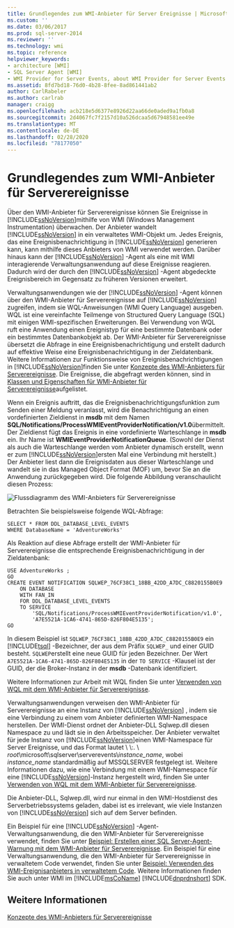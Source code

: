 ```yaml
---
title: Grundlegendes zum WMI-Anbieter für Server Ereignisse | Microsoft-Dokumentation
ms.custom: ''
ms.date: 03/06/2017
ms.prod: sql-server-2014
ms.reviewer: ''
ms.technology: wmi
ms.topic: reference
helpviewer_keywords:
- architecture [WMI]
- SQL Server Agent [WMI]
- WMI Provider for Server Events, about WMI Provider for Server Events
ms.assetid: 8fd7bd18-76d0-4b28-8fee-8ad861441ab2
author: CarlRabeler
ms.author: carlrab
manager: craigg
ms.openlocfilehash: acb218e5d6377e8926d22aa66de0aded9a1fb0a8
ms.sourcegitcommit: 2d4067fc7f2157d10a526dcaa5d67948581ee49e
ms.translationtype: MT
ms.contentlocale: de-DE
ms.lasthandoff: 02/28/2020
ms.locfileid: "78177050"
---
```

# <a name="understanding-the-wmi-provider-for-server-events"></a>Grundlegendes zum WMI-Anbieter für Serverereignisse
  Über den WMI-Anbieter für Serverereignisse können Sie Ereignisse in [!INCLUDE[ssNoVersion](../../includes/ssnoversion-md.md)]mithilfe von WMI (Windows Management Instrumentation) überwachen. Der Anbieter wandelt [!INCLUDE[ssNoVersion](../../includes/ssnoversion-md.md)] in ein verwaltetes WMI-Objekt um. Jedes Ereignis, das eine Ereignisbenachrichtigung in [!INCLUDE[ssNoVersion](../../includes/ssnoversion-md.md)] generieren kann, kann mithilfe dieses Anbieters von WMI verwendet werden. Darüber hinaus kann der [!INCLUDE[ssNoVersion](../../includes/ssnoversion-md.md)] -Agent als eine mit WMI interagierende Verwaltungsanwendung auf diese Ereignisse reagieren. Dadurch wird der durch den [!INCLUDE[ssNoVersion](../../includes/ssnoversion-md.md)] -Agent abgedeckte Ereignisbereich im Gegensatz zu früheren Versionen erweitert.

 Verwaltungsanwendungen wie der [!INCLUDE[ssNoVersion](../../includes/ssnoversion-md.md)] -Agent können über den WMI-Anbieter für Serverereignisse auf [!INCLUDE[ssNoVersion](../../includes/ssnoversion-md.md)] zugreifen, indem sie WQL-Anweisungen (WMI Query Language) ausgeben. WQL ist eine vereinfachte Teilmenge von Structured Query Language (SQL) mit einigen WMI-spezifischen Erweiterungen. Bei Verwendung von WQL ruft eine Anwendung einen Ereignistyp für eine bestimmte Datenbank oder ein bestimmtes Datenbankobjekt ab. Der WMI-Anbieter für Serverereignisse übersetzt die Abfrage in eine Ereignisbenachrichtigung und erstellt dadurch auf effektive Weise eine Ereignisbenachrichtigung in der Zieldatenbank. Weitere Informationen zur Funktionsweise von Ereignisbenachrichtigungen in [!INCLUDE[ssNoVersion](../../includes/ssnoversion-md.md)]finden Sie unter [Konzepte des WMI-Anbieters für Serverereignisse](https://technet.microsoft.com/library/ms180560.aspx). Die Ereignisse, die abgefragt werden können, sind in [Klassen und Eigenschaften für WMI-Anbieter für Serverereignisse](../../relational-databases/wmi-provider-server-events/wmi-provider-for-server-events-classes-and-properties.md)aufgelistet.

 Wenn ein Ereignis auftritt, das die Ereignisbenachrichtigungsfunktion zum Senden einer Meldung veranlasst, wird die Benachrichtigung an einen vordefinierten Zieldienst in **msdb** mit dem Namen **SQL/Notifications/ProcessWMIEventProviderNotification/v1.0**übermittelt. Der Zieldienst fügt das Ereignis in eine vordefinierte Warteschlange in **msdb** ein. Ihr Name ist **WMIEventProviderNotificationQueue**. (Sowohl der Dienst als auch die Warteschlange werden vom Anbieter dynamisch erstellt, wenn er zum [!INCLUDE[ssNoVersion](../../includes/ssnoversion-md.md)]ersten Mal eine Verbindung mit herstellt.) Der Anbieter liest dann die Ereignisdaten aus dieser Warteschlange und wandelt sie in das Managed Object Format (MOF) um, bevor Sie an die Anwendung zurückgegeben wird. Die folgende Abbildung veranschaulicht diesen Prozess:

 ![Flussdiagramm des WMI-Anbieters für Serverereignisse](../../../2014/database-engine/dev-guide/media/wmi-provider-functional-spec.gif "Flussdiagramm des WMI-Anbieters für Serverereignisse")

 Betrachten Sie beispielsweise folgende WQL-Abfrage:

```
SELECT * FROM DDL_DATABASE_LEVEL_EVENTS
WHERE DatabaseName = 'AdventureWorks'
```

 Als Reaktion auf diese Abfrage erstellt der WMI-Anbieter für Serverereignisse die entsprechende Ereignisbenachrichtigung in der Zieldatenbank:

```
USE AdventureWorks ;
GO
CREATE EVENT NOTIFICATION SQLWEP_76CF38C1_18BB_42DD_A7DC_C8820155B0E9
    ON DATABASE
    WITH FAN_IN
    FOR DDL_DATABASE_LEVEL_EVENTS
    TO SERVICE
        'SQL/Notifications/ProcessWMIEventProviderNotification/v1.0', 
        'A7E5521A-1CA6-4741-865D-826F804E5135';
GO
```

 In diesem Beispiel ist `SQLWEP_76CF38C1_18BB_42DD_A7DC_C8820155B0E9` ein [!INCLUDE[tsql](../../includes/tsql-md.md)] -Bezeichner, der aus dem Präfix `SQLWEP_` und einer GUID besteht. `SQLWEP`erstellt eine neue GUID für jeden Bezeichner. Der Wert `A7E5521A-1CA6-4741-865D-826F804E5135` in der `TO SERVICE` -Klausel ist der GUID, der die Broker-Instanz in der **msdb** -Datenbank identifiziert.

 Weitere Informationen zur Arbeit mit WQL finden Sie unter [Verwenden von WQL mit dem WMI-Anbieter für Serverereignisse](https://technet.microsoft.com/library/ms180524\(v=sql.105\).aspx).

 Verwaltungsanwendungen verweisen den WMI-Anbieter für Serverereignisse an eine Instanz von [!INCLUDE[ssNoVersion](../../includes/ssnoversion-md.md)] , indem sie eine Verbindung zu einem vom Anbieter definierten WMI-Namespace herstellen. Der WMI-Dienst ordnet der Anbieter-DLL Sqlwep.dll diesen Namespace zu und lädt sie in den Arbeitsspeicher. Der Anbieter verwaltet für jede Instanz von [!INCLUDE[ssNoVersion](../../includes/ssnoversion-md.md)]einen WMI-Namespace für Server Ereignisse, und das Format lautet \\ \\:. \\ *root*\microsoft\sqlserver\serverevents\\*instance_name*, wobei *instance_name* standardmäßig auf MSSQLSERVER festgelegt ist. Weitere Informationen dazu, wie eine Verbindung mit einem WMI-Namespace für eine [!INCLUDE[ssNoVersion](../../includes/ssnoversion-md.md)]-Instanz hergestellt wird, finden Sie unter [Verwenden von WQL mit dem WMI-Anbieter für Serverereignisse](https://technet.microsoft.com/library/ms180524\(v=sql.105\).aspx).

 Die Anbieter-DLL, Sqlwep.dll, wird nur einmal in den WMI-Hostdienst des Serverbetriebssystems geladen, dabei ist es irrelevant, wie viele Instanzen von [!INCLUDE[ssNoVersion](../../includes/ssnoversion-md.md)] sich auf dem Server befinden.

 Ein Beispiel für eine [!INCLUDE[ssNoVersion](../../includes/ssnoversion-md.md)] -Agent-Verwaltungsanwendung, die den WMI-Anbieter für Serverereignisse verwendet, finden Sie unter [Beispiel: Erstellen einer SQL Server-Agent-Warnung mit dem WMI-Anbieter für Serverereignisse](https://technet.microsoft.com/library/ms186385.aspx). Ein Beispiel für eine Verwaltungsanwendung, die den WMI-Anbieter für Serverereignisse in verwaltetem Code verwendet, finden Sie unter [Beispiel: Verwenden des WMI-Ereignisanbieters in verwaltetem Code](https://technet.microsoft.com/library/ms179315.aspx). Weitere Informationen finden Sie auch unter WMI im [!INCLUDE[msCoName](../../includes/msconame-md.md)] [!INCLUDE[dnprdnshort](../../includes/dnprdnshort-md.md)] SDK.

## <a name="see-also"></a>Weitere Informationen
 [Konzepte des WMI-Anbieters für Serverereignisse](https://technet.microsoft.com/library/ms180560.aspx)


